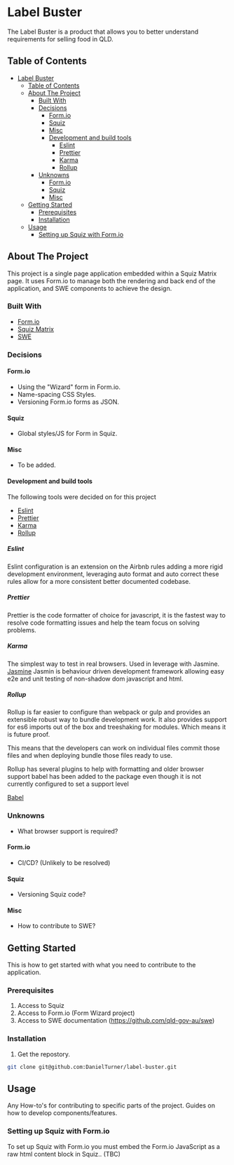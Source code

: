 <!--
*** https://www.markdownguide.org/basic-syntax/
-->
# Label Buster

The Label Buster is a product that allows you to better understand requirements for selling food in QLD.


## Table of Contents

- [Label Buster](#label-buster)
  - [Table of Contents](#table-of-contents)
  - [About The Project](#about-the-project)
    - [Built With](#built-with)
    - [Decisions](#decisions)
      - [Form.io](#formio)
      - [Squiz](#squiz)
      - [Misc](#misc)
      - [Development and build tools](#development-and-build-tools)
        - [Eslint](#eslint)
        - [Prettier](#prettier)
        - [Karma](#karma)
        - [Rollup](#rollup)
    - [Unknowns](#unknowns)
      - [Form.io](#formio-1)
      - [Squiz](#squiz-1)
      - [Misc](#misc-1)
  - [Getting Started](#getting-started)
    - [Prerequisites](#prerequisites)
    - [Installation](#installation)
  - [Usage](#usage)
    - [Setting up Squiz with Form.io](#setting-up-squiz-with-formio)


## About The Project

This project is a single page application embedded within a Squiz Matrix page. It uses Form.io to manage both the rendering and back end of the application, and SWE components to achieve the design.

### Built With
* [Form.io](https://www.form.io/)
* [Squiz Matrix](https://www.squiz.net/platform/products/cms)
* [SWE](https://github.com/qld-gov-au/swe)

### Decisions

#### Form.io
* Using the "Wizard" form in Form.io.
* Name-spacing CSS Styles.
* Versioning Form.io forms as JSON.
#### Squiz
* Global styles/JS for Form in Squiz.
#### Misc
* To be added.
#### Development and build tools
The following tools were decided on for this project
* [Eslint](https://eslint.org/)
* [Prettier](https://prettier.io/)
* [Karma](https://karma-runner.github.io/latest/index.html)
* [Rollup](https://rollupjs.org/)

##### Eslint
Eslint configuration is an extension on the Airbnb rules adding a more rigid
development environment, leveraging auto format and auto correct these rules
allow for a more consistent better documented codebase.

##### Prettier
Prettier is the code formatter of choice for javascript, it is the fastest way
to resolve code formatting issues and help the team focus on solving problems.

##### Karma
The simplest way to test in real browsers. Used in leverage with Jasmine.
[Jasmine](https://jasmine.github.io/)
Jasmin is behaviour driven development framework allowing easy e2e and unit
testing of non-shadow dom javascript and html.

##### Rollup
Rollup is far easier to configure than webpack or gulp and provides an
extensible robust way to bundle development work. It also provides support for
es6 imports out of the box and treeshaking for modules. Which means it is future
proof.

This means that the developers can work on individual files commit those files
and when deploying bundle those files ready to use.

Rollup has several plugins to help with formatting and older browser support
babel has been added to the package even though it is not currently configured
to set a support level

[Babel](https://babeljs.io/)

### Unknowns
* What browser support is required?

#### Form.io
* CI/CD? (Unlikely to be resolved)
#### Squiz
* Versioning Squiz code?
#### Misc
* How to contribute to SWE?

## Getting Started

This is how to get started with what you need to contribute to the application.


### Prerequisites

1. Access to Squiz
2. Access to Form.io (Form Wizard project)
3. Access to SWE documentation (https://github.com/qld-gov-au/swe)


### Installation

1. Get the repostory.

```sh
git clone git@github.com:DanielTurner/label-buster.git
```


<!-- USAGE EXAMPLES -->
## Usage

Any How-to's for contributing to specific parts of the project. Guides on how to develop components/features.

### Setting up Squiz with Form.io

To set up Squiz with Form.io you must embed the Form.io JavaScript as a raw html content block in Squiz.. (TBC)
